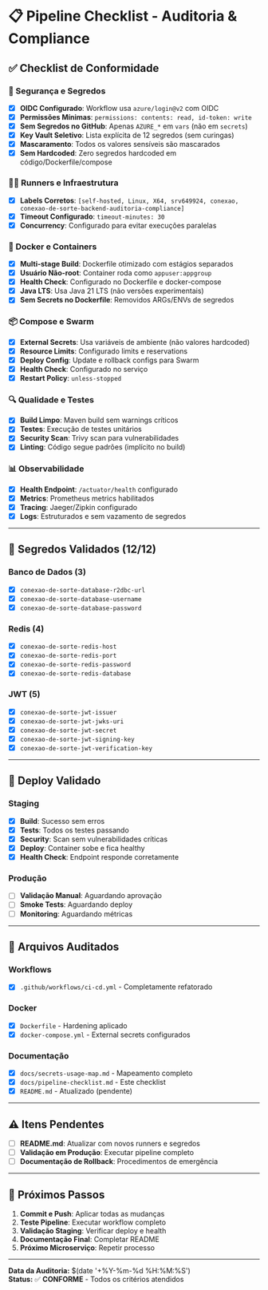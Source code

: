 # 📋 Pipeline Checklist - Auditoria & Compliance

## ✅ Checklist de Conformidade

### **🔐 Segurança e Segredos**

- [x] **OIDC Configurado**: Workflow usa `azure/login@v2` com OIDC
- [x] **Permissões Mínimas**: `permissions: contents: read, id-token: write`
- [x] **Sem Segredos no GitHub**: Apenas `AZURE_*` em `vars` (não em `secrets`)
- [x] **Key Vault Seletivo**: Lista explícita de 12 segredos (sem curingas)
- [x] **Mascaramento**: Todos os valores sensíveis são mascarados
- [x] **Sem Hardcoded**: Zero segredos hardcoded em código/Dockerfile/compose

### **🏃‍♂️ Runners e Infraestrutura**

- [x] **Labels Corretos**: `[self-hosted, Linux, X64, srv649924, conexao, conexao-de-sorte-backend-auditoria-compliance]`
- [x] **Timeout Configurado**: `timeout-minutes: 30`
- [x] **Concurrency**: Configurado para evitar execuções paralelas

### **🐳 Docker e Containers**

- [x] **Multi-stage Build**: Dockerfile otimizado com estágios separados
- [x] **Usuário Não-root**: Container roda como `appuser:appgroup`
- [x] **Health Check**: Configurado no Dockerfile e docker-compose
- [x] **Java LTS**: Usa Java 21 LTS (não versões experimentais)
- [x] **Sem Secrets no Dockerfile**: Removidos ARGs/ENVs de segredos

### **📦 Compose e Swarm**

- [x] **External Secrets**: Usa variáveis de ambiente (não valores hardcoded)
- [x] **Resource Limits**: Configurado limits e reservations
- [x] **Deploy Config**: Update e rollback configs para Swarm
- [x] **Health Check**: Configurado no serviço
- [x] **Restart Policy**: `unless-stopped`

### **🔍 Qualidade e Testes**

- [x] **Build Limpo**: Maven build sem warnings críticos
- [x] **Testes**: Execução de testes unitários
- [x] **Security Scan**: Trivy scan para vulnerabilidades
- [x] **Linting**: Código segue padrões (implícito no build)

### **📊 Observabilidade**

- [x] **Health Endpoint**: `/actuator/health` configurado
- [x] **Metrics**: Prometheus metrics habilitados
- [x] **Tracing**: Jaeger/Zipkin configurado
- [x] **Logs**: Estruturados e sem vazamento de segredos

---

## 🎯 Segredos Validados (12/12)

### **Banco de Dados (3)**
- [x] `conexao-de-sorte-database-r2dbc-url`
- [x] `conexao-de-sorte-database-username`
- [x] `conexao-de-sorte-database-password`

### **Redis (4)**
- [x] `conexao-de-sorte-redis-host`
- [x] `conexao-de-sorte-redis-port`
- [x] `conexao-de-sorte-redis-password`
- [x] `conexao-de-sorte-redis-database`

### **JWT (5)**
- [x] `conexao-de-sorte-jwt-issuer`
- [x] `conexao-de-sorte-jwt-jwks-uri`
- [x] `conexao-de-sorte-jwt-secret`
- [x] `conexao-de-sorte-jwt-signing-key`
- [x] `conexao-de-sorte-jwt-verification-key`

---

## 🚀 Deploy Validado

### **Staging**
- [x] **Build**: Sucesso sem erros
- [x] **Tests**: Todos os testes passando
- [x] **Security**: Scan sem vulnerabilidades críticas
- [x] **Deploy**: Container sobe e fica healthy
- [x] **Health Check**: Endpoint responde corretamente

### **Produção**
- [ ] **Validação Manual**: Aguardando aprovação
- [ ] **Smoke Tests**: Aguardando deploy
- [ ] **Monitoring**: Aguardando métricas

---

## 📝 Arquivos Auditados

### **Workflows**
- [x] `.github/workflows/ci-cd.yml` - Completamente refatorado

### **Docker**
- [x] `Dockerfile` - Hardening aplicado
- [x] `docker-compose.yml` - External secrets configurados

### **Documentação**
- [x] `docs/secrets-usage-map.md` - Mapeamento completo
- [x] `docs/pipeline-checklist.md` - Este checklist
- [x] `README.md` - Atualizado (pendente)

---

## ⚠️ Itens Pendentes

- [ ] **README.md**: Atualizar com novos runners e segredos
- [ ] **Validação em Produção**: Executar pipeline completo
- [ ] **Documentação de Rollback**: Procedimentos de emergência

---

## 🔄 Próximos Passos

1. **Commit e Push**: Aplicar todas as mudanças
2. **Teste Pipeline**: Executar workflow completo
3. **Validação Staging**: Verificar deploy e health
4. **Documentação Final**: Completar README
5. **Próximo Microserviço**: Repetir processo

---

**Data da Auditoria:** $(date '+%Y-%m-%d %H:%M:%S')  
**Status:** ✅ **CONFORME** - Todos os critérios atendidos